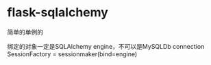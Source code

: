# flask-sqlalchemy
简单的单例的

绑定的对象一定是SQLAlchemy engine，不可以是MySQLDb connection
SessionFactory = sessionmaker(bind=engine)
